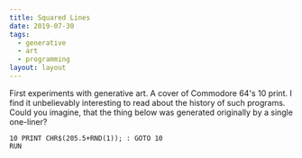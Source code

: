 ```yaml
---
title: Squared Lines
date: 2019-07-30
tags:
  - generative
  - art
  - programming
layout: layout
---
```


First experiments with generative art. A cover of Commodore 64's 10 print. I find it unbelievably interesting to read about the history of such programs. Could you imagine, that the thing below was generated originally by a single one-liner?

```
10 PRINT CHR$(205.5+RND(1)); : GOTO 10
RUN
```
<canvas></canvas>
<script>
var canvas = document.querySelector("canvas");
var context = canvas.getContext("2d");

var size = 300;
var step = 10;
var dpr = window.devicePixelRatio;
canvas.width = size;
canvas.height = size;
context.scale(1, 1);

context.lineCap = "square";
context.width = 2;

function draw(x, y, width, height) {
	var leftToRight = Math.random() >= 0.5;

	if(leftToRight) {
		context.moveTo(x, y);
		context.lineTo(x + width, y + height);
	} else {
		context.moveTo(x + width, y);
		context.lineTo(x, y + height);
	}
	context.stroke();
}

for (var x = 0; x < size; x+= step) {
	for (var y = 0; y < size; y += step) {
		draw(x, y, step, step)
	}
}
</script>
